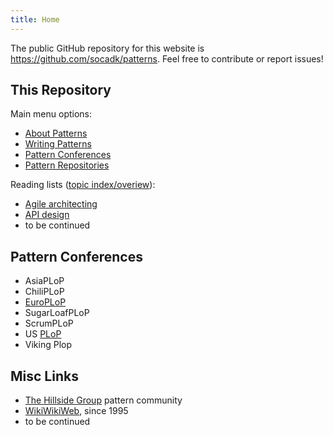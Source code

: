 ```yaml
---
title: Home
---
```


The public GitHub repository for this website is <https://github.com/socadk/patterns>. Feel free to contribute or report issues!

## This Repository

Main menu options:

* [About Patterns](./about)
* [Writing Patterns](./writing/authoring.html)
* [Pattern Conferences](./conferences)
* [Pattern Repositories](./repositories)
  
Reading lists ([topic index/overiew](./reading-lists/)): 

* [Agile architecting](./reading-lists/agile-architecture.html)
* [API design](./reading-lists/api-design.html)
* to be continued 

## Pattern Conferences 

* AsiaPLoP
* ChiliPLoP
* [EuroPLoP](./conferences/EuroPLoP/)
* SugarLoafPLoP
* ScrumPLoP
* US [PLoP](./conferences/PLoP/)
* Viking Plop

## Misc Links

* [The Hillside Group](https://hillside.net/) pattern community
* [WikiWikiWeb](https://wiki.c2.com/), since 1995 <!-- PPP: <http://c2.com/ppr/> -->
* to be continued
